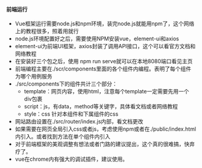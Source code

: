 #### 前端运行

- Vue框架运行需要node.js和npm环境，装完node.js就能用npm了，这个网络上的教程很多，照着用就行
- node.js环境配置好之后，需要使用NPM安装vue，element-ui和axios
- element-ui为前端UI框架，axios封装了调用API接口，这个可以看官方文档和网络教程
- 在安装好三个包之后，使用 npm run serve就可以在本地8080端口看见主页
- 前端编程主要在./scr/components里面的各个组件内编程。表明了每个组件为哪个用例服务
- ./src/components下的组件共计三个部分：
  - template：网页内容，使用html，注意每个template一定需要先用一个div包裹
  - script：js，有data，method等关键字，具体看文档或者网络教程
  - style：css  针对本组件和下属组件的css
- 网站路由设置在./src/router/index.js内部，看文档更改
- 如果需要在网页全局引入css或者js，考虑使用npm或者在./public/index.html内引入。或者找到方法在单个组件内引入
- 对于前端框架的美观调整有想法或者门路的建议提出，这个真的很难搞，快弃疗了。
- vue在chrome内有强大的调试插件，建议使用。

